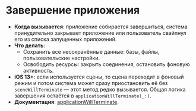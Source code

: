 # Завершение приложения

- **Когда вызывается**: приложение собирается завершиться, система принудительно закрывает приложение или пользователь свайпнул его из списка запущенных приложений.
- **Что делать**:
    - Сохранить все несохранённые данные: базы, файлы, пользовательские настройки.
    - Освободить ресурсы: закрыть соединения, остановить фоновую активность.
- **iOS 13+**: если используется сцены, то сцена переходит в фоновый режим и потом система может сразу приостановить её без `sceneWillTerminate` — этот метод редко вызывается. Общая логика завершения остаётся в `applicationWillTerminate(_:)`.
- **Документация**: [applicationWillTerminate](https://developer.apple.com/documentation/appkit/nsapplicationdelegate/applicationwillterminate(_:)/).